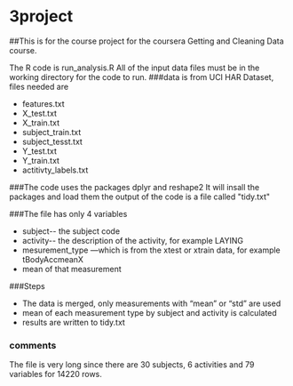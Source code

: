 # 3project
##This is for the course project for the coursera Getting and Cleaning Data course.

The R code is run_analysis.R
All of the input data files must be in the working directory for the code to run.
###data is from UCI HAR Dataset, files needed are
* features.txt
* X_test.txt
* X_train.txt
* subject_train.txt
* subject_tesst.txt
* Y_test.txt
* Y_train.txt
* actitivty_labels.txt


###The code uses the packages dplyr and reshape2
It will insall the packages and load them
the output of the code is a file called "tidy.txt"

###The file has only 4 variables 
* subject-- the subject code
* activity-- the description of the activity, for example LAYING 
* mesurement_type —which is from the xtest or xtrain data, for example tBodyAccmeanX
* mean of that measurement

###Steps

* The data is merged, only measurements with  “mean” or “std” are used
* mean of each measurement type by subject and activity is calculated
* results are written to tidy.txt

### comments
The file is very long since there are 30 subjects, 6 activities and 79 variables for 14220 rows.
